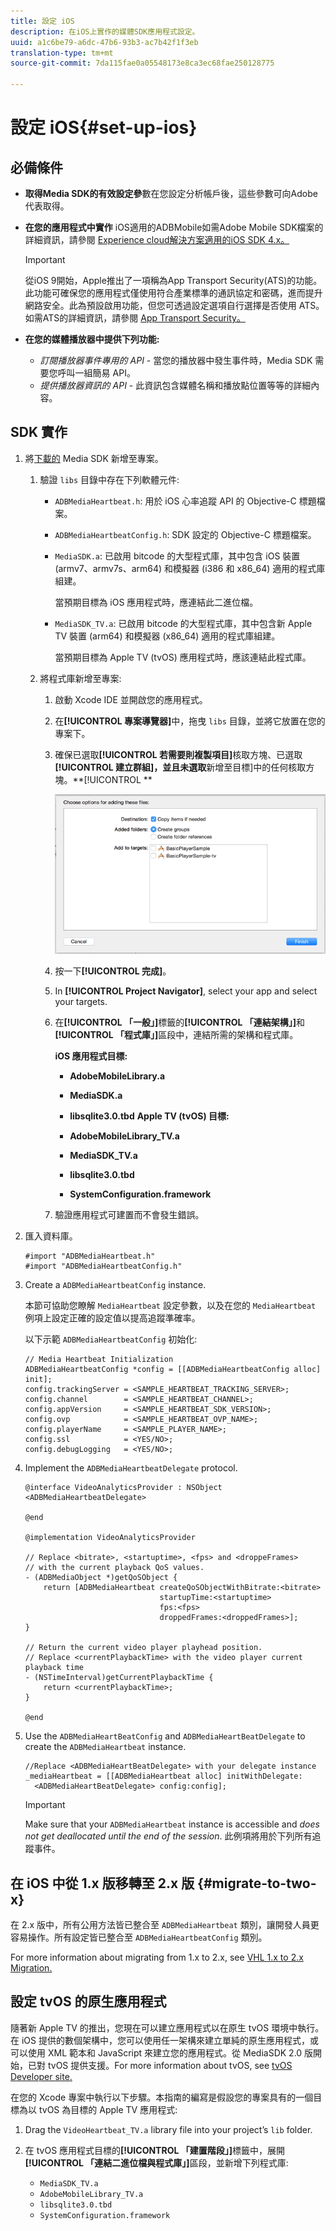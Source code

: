 ```yaml
---
title: 設定 iOS
description: 在iOS上實作的媒體SDK應用程式設定。
uuid: a1c6be79-a6dc-47b6-93b3-ac7b42f1f3eb
translation-type: tm+mt
source-git-commit: 7da115fae0a05548173e8ca3ec68fae250128775

---
```



# 設定 iOS{#set-up-ios}

## 必備條件

* **取得Media SDK的有效設定參**&#x200B;數在您設定分析帳戶後，這些參數可向Adobe代表取得。
* **在您的應用程式中實作** iOS適用的ADBMobile如需Adobe Mobile SDK檔案的詳細資訊，請參閱 [Experience cloud解決方案適用的iOS SDK 4.x。](https://marketing.adobe.com/resources/help/en_US/mobile/ios/)

   >[!IMPORTANT]
   >
   >從iOS 9開始，Apple推出了一項稱為App Transport Security(ATS)的功能。 此功能可確保您的應用程式僅使用符合產業標準的通訊協定和密碼，進而提升網路安全。此為預設啟用功能，但您可透過設定選項自行選擇是否使用 ATS。如需ATS的詳細資訊，請參閱 [App Transport Security。](https://marketing.adobe.com/resources/help/en_US/mobile/ios/app_transport_security.html)

* **在您的媒體播放器中提供下列功能:**

   * _訂閱播放器事件專用的 API_ - 當您的播放器中發生事件時，Media SDK 需要您呼叫一組簡易 API。
   * _提供播放器資訊的 API_ - 此資訊包含媒體名稱和播放點位置等等的詳細內容。

## SDK 實作

1. 將[下載的](/help/sdk-implement/download-sdks.md#download-2x-sdks) Media SDK 新增至專案。

   1. 驗證 `libs` 目錄中存在下列軟體元件:

      * `ADBMediaHeartbeat.h`: 用於 iOS 心率追蹤 API 的 Objective-C 標題檔案。
      * `ADBMediaHeartbeatConfig.h`: SDK 設定的 Objective-C 標題檔案。
      * `MediaSDK.a`: 已啟用 bitcode 的大型程式庫，其中包含 iOS 裝置 (armv7、armv7s、arm64) 和模擬器 (i386 和 x86_64) 適用的程式庫組建。

         當預期目標為 iOS 應用程式時，應連結此二進位檔。

      * `MediaSDK_TV.a`: 已啟用 bitcode 的大型程式庫，其中包含新 Apple TV 裝置 (arm64) 和模擬器 (x86_64) 適用的程式庫組建。

         當預期目標為 Apple TV (tvOS) 應用程式時，應該連結此程式庫。
   1. 將程式庫新增至專案:

      1. 啟動 Xcode IDE 並開啟您的應用程式。
      1. 在&#x200B;**[!UICONTROL 專案導覽器]**&#x200B;中，拖曳 `libs` 目錄，並將它放置在您的專案下。

      1. 確保已選取&#x200B;**[!UICONTROL 若需要則複製項目]**&#x200B;核取方塊、已選取&#x200B;**[!UICONTROL 建立群組]，並且未選取**&#x200B;新增至目標]中的任何核取方塊。**[!UICONTROL **

         ![](assets/choose-options_ios.png)

      1. 按一下&#x200B;**[!UICONTROL 完成]**。
      1. In **[!UICONTROL Project Navigator]**, select your app and select your targets.
      1. 在&#x200B;**[!UICONTROL 「一般」]**&#x200B;標籤的&#x200B;**[!UICONTROL 「連結架構」]**&#x200B;和&#x200B;**[!UICONTROL 「程式庫」]**&#x200B;區段中，連結所需的架構和程式庫。

         **iOS 應用程式目標:**

         * **AdobeMobileLibrary.a**
         * **MediaSDK.a**
         * **libsqlite3.0.tbd**
         **Apple TV (tvOS) 目標:**

         * **AdobeMobileLibrary_TV.a**
         * **MediaSDK_TV.a**
         * **libsqlite3.0.tbd**
         * **SystemConfiguration.framework**
      1. 驗證應用程式可建置而不會發生錯誤。




1. 匯入資料庫。

   ```
   #import "ADBMediaHeartbeat.h" 
   #import "ADBMediaHeartbeatConfig.h" 
   ```

1. Create a `ADBMediaHeartbeatConfig` instance.

   本節可協助您瞭解 `MediaHeartbeat` 設定參數，以及在您的 `MediaHeartbeat` 例項上設定正確的設定值以提高追蹤準確率。

   以下示範 `ADBMediaHeartbeatConfig` 初始化:

   ```
   // Media Heartbeat Initialization 
   ADBMediaHeartbeatConfig *config = [[ADBMediaHeartbeatConfig alloc] init]; 
   config.trackingServer = <SAMPLE_HEARTBEAT_TRACKING_SERVER>; 
   config.channel        = <SAMPLE_HEARTBEAT_CHANNEL>; 
   config.appVersion     = <SAMPLE_HEARTBEAT_SDK_VERSION>; 
   config.ovp            = <SAMPLE_HEARTBEAT_OVP_NAME>; 
   config.playerName     = <SAMPLE_PLAYER_NAME>; 
   config.ssl            = <YES/NO>; 
   config.debugLogging   = <YES/NO>; 
   ```

1. Implement the `ADBMediaHeartbeatDelegate` protocol.

   ```
   @interface VideoAnalyticsProvider : NSObject <ADBMediaHeartbeatDelegate> 
   
   @end 
   
   @implementation VideoAnalyticsProvider 
   
   // Replace <bitrate>, <startuptime>, <fps> and <droppeFrames>  
   // with the current playback QoS values. 
   - (ADBMediaObject *)getQoSObject { 
       return [ADBMediaHeartbeat createQoSObjectWithBitrate:<bitrate>  
                                 startupTime:<startuptime>   
                                 fps:<fps>  
                                 droppedFrames:<droppedFrames>]; 
   } 
   
   // Return the current video player playhead position. 
   // Replace <currentPlaybackTime> with the video player current playback time 
   - (NSTimeInterval)getCurrentPlaybackTime { 
       return <currentPlaybackTime>; 
   } 
   
   @end
   ```

1. Use the `ADBMediaHeartBeatConfig` and `ADBMediaHeartBeatDelegate` to create the `ADBMediaHeartbeat` instance.

   ```
   //Replace <ADBMediaHeartBeatDelegate> with your delegate instance 
   _mediaHeartbeat = [[ADBMediaHeartbeat alloc] initWithDelegate: 
     <ADBMediaHeartBeatDelegate> config:config];
   ```

   >[!IMPORTANT]
   >
   >Make sure that your `ADBMediaHeartbeat` instance is accessible and *does not get deallocated until the end of the session*. 此例項將用於下列所有追蹤事件。

## 在 iOS 中從 1.x 版移轉至 2.x 版 {#migrate-to-two-x}

在 2.x 版中，所有公用方法皆已整合至 `ADBMediaHeartbeat` 類別，讓開發人員更容易操作。所有設定皆已整合至 `ADBMediaHeartbeatConfig` 類別。

For more information about migrating from 1.x to 2.x, see [VHL 1.x to 2.x Migration.](/help/sdk-implement/va-1x-to-2x/mig-1x-2x-overview.md)

## 設定 tvOS 的原生應用程式

隨著新 Apple TV 的推出，您現在可以建立應用程式以在原生 tvOS 環境中執行。在 iOS 提供的數個架構中，您可以使用任一架構來建立單純的原生應用程式，或可以使用 XML 範本和 JavaScript 來建立您的應用程式。從 MediaSDK 2.0 版開始，已對 tvOS 提供支援。For more information about tvOS, see [tvOS Developer site.](https://developer.apple.com/tvos/)

在您的 Xcode 專案中執行以下步驟。本指南的編寫是假設您的專案具有的一個目標為以 tvOS 為目標的 Apple TV 應用程式:

1. Drag the `VideoHeartbeat_TV.a` library file into your project’s `lib` folder.

1. 在 tvOS 應用程式目標的&#x200B;**[!UICONTROL 「建置階段」]**&#x200B;標籤中，展開&#x200B;**[!UICONTROL 「連結二進位檔與程式庫」]**&#x200B;區段，並新增下列程式庫:

   * `MediaSDK_TV.a`
   * `AdobeMobileLibrary_TV.a`
   * `libsqlite3.0.tbd`
   * `SystemConfiguration.framework`

